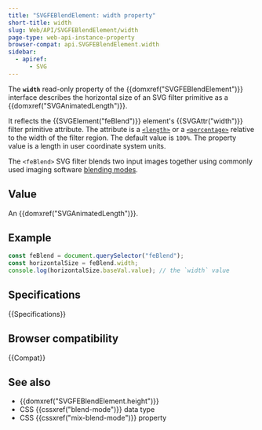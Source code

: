 ```yaml
---
title: "SVGFEBlendElement: width property"
short-title: width
slug: Web/API/SVGFEBlendElement/width
page-type: web-api-instance-property
browser-compat: api.SVGFEBlendElement.width
sidebar:
  - apiref:
      - SVG
---
```


The **`width`** read-only property of the {{domxref("SVGFEBlendElement")}} interface describes the horizontal size of an SVG filter primitive as a {{domxref("SVGAnimatedLength")}}.

It reflects the {{SVGElement("feBlend")}} element's {{SVGAttr("width")}} filter primitive attribute. The attribute is a [`<length>`](/en-US/docs/Web/SVG/Guides/Content_type#length) or a [`<percentage>`](/en-US/docs/Web/SVG/Guides/Content_type#percentage) relative to the width of the filter region. The default value is `100%`. The property value is a length in user coordinate system units.

The `<feBlend>` SVG filter blends two input images together using commonly used imaging software [blending modes](/en-US/docs/Web/CSS/blend-mode).

## Value

An {{domxref("SVGAnimatedLength")}}.

## Example

```js
const feBlend = document.querySelector("feBlend");
const horizontalSize = feBlend.width;
console.log(horizontalSize.baseVal.value); // the `width` value
```

## Specifications

{{Specifications}}

## Browser compatibility

{{Compat}}

## See also

- {{domxref("SVGFEBlendElement.height")}}
- CSS {{cssxref("blend-mode")}} data type
- CSS {{cssxref("mix-blend-mode")}} property
